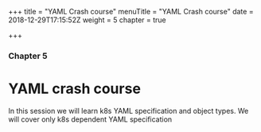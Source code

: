 +++
title = "YAML Crash course"
menuTitle = "YAML Crash course"
date = 2018-12-29T17:15:52Z
weight = 5
chapter = true

+++

### Chapter 5

# YAML crash course

In this session we will learn k8s YAML specification and object types.
We will cover only k8s dependent YAML specification
